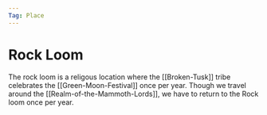 ```yaml
---
Tag: Place
---
```

# Rock Loom
The rock loom is a religous location where the [[Broken-Tusk]] tribe celebrates the [[Green-Moon-Festival]] once per year. Though we travel around the [[Realm-of-the-Mammoth-Lords]], we have to return to the Rock loom once per year. 